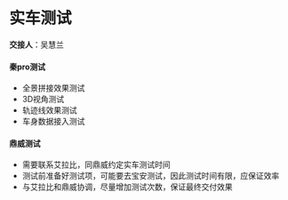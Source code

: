 # 实车测试

**交接人**：吴慧兰

#### 秦pro测试

* 全景拼接效果测试
* 3D视角测试
* 轨迹线效果测试
* 车身数据接入测试

#### 鼎威测试

* 需要联系艾拉比，同鼎威约定实车测试时间
* 测试前准备好测试项，可能要去宝安测试，因此测试时间有限，应保证效率
* 与艾拉比和鼎威协调，尽量增加测试次数，保证最终交付效果

